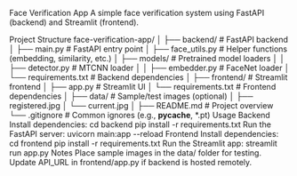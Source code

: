 Face Verification App
A simple face verification system using FastAPI (backend) and Streamlit (frontend).

Project Structure
face-verification-app/
│
├── backend/                      # FastAPI backend
│   ├── main.py                   # FastAPI entry point
│   ├── face_utils.py             # Helper functions (embedding, similarity, etc.)
│   ├── models/                   # Pretrained model loaders
│   │   ├── detector.py           # MTCNN loader
│   │   ├── embedder.py           # FaceNet loader
│   └── requirements.txt          # Backend dependencies
│
├── frontend/                     # Streamlit frontend
│   ├── app.py                    # Streamlit UI
│   └── requirements.txt          # Frontend dependencies
│
├── data/                         # Sample/test images (optional)
│   ├── registered.jpg
│   └── current.jpg
│
├── README.md                     # Project overview
└── .gitignore                    # Common ignores (e.g., __pycache__, *.pt)
Usage
Backend
Install dependencies:
cd backend
pip install -r requirements.txt
Run the FastAPI server:
uvicorn main:app --reload
Frontend
Install dependencies:
cd frontend
pip install -r requirements.txt
Run the Streamlit app:
streamlit run app.py
Notes
Place sample images in the data/ folder for testing.
Update API_URL in frontend/app.py if backend is hosted remotely.

